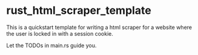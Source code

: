 # rust_html_scraper_template

This is a quickstart template for writing a html scraper for a website where the user is locked in with a session cookie.

Let the TODOs in main.rs guide you.
